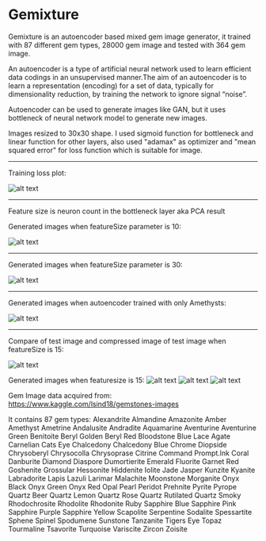 # Gemixture
Gemixture is an autoencoder based mixed gem image generator, it trained with 87 different gem types, 28000 gem image and tested with 364 gem image.

An autoencoder is a type of artificial neural network used to learn efficient data codings in an unsupervised manner.The aim of an autoencoder is to learn a representation (encoding) for a set of data, typically for dimensionality reduction, by training the network to ignore signal “noise”.

Autoencoder can be used to generate images like GAN, but it uses bottleneck of neural network model to generate new images.

Images resized to 30x30 shape. I used sigmoid function for bottleneck and linear function for other layers, also used "adamax" as optimizer and "mean squared error" for loss function which is suitable for image.

------------------------------

Training loss plot:

![alt text](https://github.com/DevMilk/Gemixture/blob/master/Generated/HistoryPlot.png)

------------------------------

Feature size is neuron count in the bottleneck layer aka PCA result

Generated images when featureSize parameter is 10:

![alt text](https://github.com/DevMilk/Gemixture/blob/master/Generated/feature10sigmoidloss0.0176.png)

------------------------------

Generated images when featureSize parameter is 30:

![alt text](https://github.com/DevMilk/Gemixture/blob/master/Generated/feature30sigmoidloss0.0126.png)


------------------------------

Generated images when autoencoder trained with only Amethysts:

![alt text](https://github.com/DevMilk/Gemixture/blob/master/Generated/feature5OnlyAmethyst.png)

------------------------------

Compare of test image and compressed image of test image when featureSize is 15:

![alt text](https://github.com/DevMilk/Gemixture/blob/master/Generated/feature15compare.png)


Generated images when featuresize is 15:
![alt text](https://github.com/DevMilk/Gemixture/blob/master/Generated/feature15sigmoidloss0.0160.png)
![alt text](https://github.com/DevMilk/Gemixture/blob/master/Generated/feature15sigmoidloss0.0160.pngVER2.png)
![alt text](https://github.com/DevMilk/Gemixture/blob/master/Generated/feature15sigmoidloss0.0160.pngVER3.png)



Gem Image data acquired from: https://www.kaggle.com/lsind18/gemstones-images

It contains 87 gem types:
Alexandrite
Almandine
Amazonite
Amber
Amethyst
Ametrine
Andalusite
Andradite
Aquamarine
Aventurine
Aventurine Green
Benitoite
Beryl Golden
Beryl Red
Bloodstone
Blue Lace Agate
Carnelian
Cats Eye
Chalcedony
Chalcedony Blue
Chrome Diopside
Chrysoberyl
Chrysocolla
Chrysoprase
Citrine
Command Prompt.lnk
Coral
Danburite
Diamond
Diaspore
Dumortierite
Emerald
Fluorite
Garnet Red
Goshenite
Grossular
Hessonite
Hiddenite
Iolite
Jade
Jasper
Kunzite
Kyanite
Labradorite
Lapis Lazuli
Larimar
Malachite
Moonstone
Morganite
Onyx Black
Onyx Green
Onyx Red
Opal
Pearl
Peridot
Prehnite
Pyrite
Pyrope
Quartz Beer
Quartz Lemon
Quartz Rose
Quartz Rutilated
Quartz Smoky
Rhodochrosite
Rhodolite
Rhodonite
Ruby
Sapphire Blue
Sapphire Pink
Sapphire Purple
Sapphire Yellow
Scapolite
Serpentine
Sodalite
Spessartite
Sphene
Spinel
Spodumene
Sunstone
Tanzanite
Tigers Eye
Topaz
Tourmaline
Tsavorite
Turquoise
Variscite
Zircon
Zoisite
